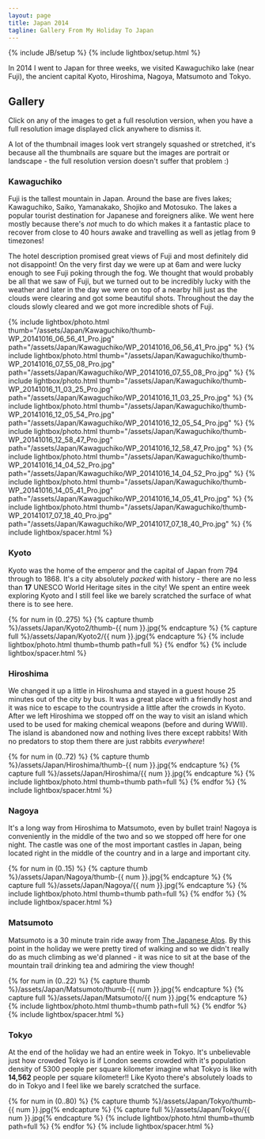 ```yaml
---
layout: page
title: Japan 2014
tagline: Gallery From My Holiday To Japan
---
```

{% include JB/setup %}
{% include lightbox/setup.html %}

In 2014 I went to Japan for three weeks, we visited Kawaguchiko lake (near Fuji), the ancient capital Kyoto, Hiroshima, Nagoya, Matsumoto and Tokyo.

## Gallery

Click on any of the images to get a full resolution version, when you have a full resolution image displayed click anywhere to dismiss it.

A lot of the thumbnail images look vert strangely squashed or stretched, it's because all the thumbnails are square but the images are portrait or landscape - the full resolution version doesn't suffer that problem :)

### Kawaguchiko

Fuji is the tallest mountain in Japan. Around the base are fives lakes; Kawaguchiko, Saiko, Yamanakako, Shojiko and Motosuko. The lakes a popular tourist destination for Japanese and foreigners alike. We went here mostly because there's *not* much to do which makes it a fantastic place to recover from close to 40 hours awake and travelling as well as jetlag from 9 timezones!

The hotel description promised great views of Fuji and most definitely did not disappoint! On the very first day we were up at 6am and were lucky enough to see Fuji poking through the fog. We thought that would probably be all that we saw of Fuji, but we turned out to be incredibly lucky with the weather and later in the day we were on top of a nearby hill just as the clouds were clearing and got some beautiful shots. Throughout the day the clouds slowly cleared and we got more incredible shots of Fuji.

{% include lightbox/photo.html thumb="/assets/Japan/Kawaguchiko/thumb-WP_20141016_06_56_41_Pro.jpg" path="/assets/Japan/Kawaguchiko/WP_20141016_06_56_41_Pro.jpg" %}
{% include lightbox/photo.html thumb="/assets/Japan/Kawaguchiko/thumb-WP_20141016_07_55_08_Pro.jpg" path="/assets/Japan/Kawaguchiko/WP_20141016_07_55_08_Pro.jpg" %}
{% include lightbox/photo.html thumb="/assets/Japan/Kawaguchiko/thumb-WP_20141016_11_03_25_Pro.jpg" path="/assets/Japan/Kawaguchiko/WP_20141016_11_03_25_Pro.jpg" %}
{% include lightbox/photo.html thumb="/assets/Japan/Kawaguchiko/thumb-WP_20141016_12_05_54_Pro.jpg" path="/assets/Japan/Kawaguchiko/WP_20141016_12_05_54_Pro.jpg" %}
{% include lightbox/photo.html thumb="/assets/Japan/Kawaguchiko/thumb-WP_20141016_12_58_47_Pro.jpg" path="/assets/Japan/Kawaguchiko/WP_20141016_12_58_47_Pro.jpg" %}
{% include lightbox/photo.html thumb="/assets/Japan/Kawaguchiko/thumb-WP_20141016_14_04_52_Pro.jpg" path="/assets/Japan/Kawaguchiko/WP_20141016_14_04_52_Pro.jpg" %}
{% include lightbox/photo.html thumb="/assets/Japan/Kawaguchiko/thumb-WP_20141016_14_05_41_Pro.jpg" path="/assets/Japan/Kawaguchiko/WP_20141016_14_05_41_Pro.jpg" %}
{% include lightbox/photo.html thumb="/assets/Japan/Kawaguchiko/thumb-WP_20141017_07_18_40_Pro.jpg" path="/assets/Japan/Kawaguchiko/WP_20141017_07_18_40_Pro.jpg" %}
{% include lightbox/spacer.html %}

### Kyoto

Kyoto was the home of the emperor and the capital of Japan from 794 through to 1868. It's a city absolutely *packed* with history - there are no less than **17** UNESCO World Heritage sites in the city! We spent an entire week exploring Kyoto and I still feel like we barely scratched the surface of what there is to see here.

{% for num in (0..275) %}
{% capture thumb %}/assets/Japan/Kyoto2/thumb-{{ num }}.jpg{% endcapture %}
{% capture full %}/assets/Japan/Kyoto2/{{ num }}.jpg{% endcapture %}
{% include lightbox/photo.html thumb=thumb path=full %}
{% endfor %}
{% include lightbox/spacer.html %}

### Hiroshima

We changed it up a little in Hiroshuma and stayed in a guest house 25 minutes out of the city by bus. It was a great place with a friendly host and it was nice to escape to the countryside a little after the crowds in Kyoto. After we left Hiroshima we stopped off on the way to visit an island which used to be used for making chemical weapons (before and during WWII). The island is abandoned now and nothing lives there except rabbits! With no predators to stop them there are just rabbits *everywhere*!

{% for num in (0..72) %}
{% capture thumb %}/assets/Japan/Hiroshima/thumb-{{ num }}.jpg{% endcapture %}
{% capture full %}/assets/Japan/Hiroshima/{{ num }}.jpg{% endcapture %}
{% include lightbox/photo.html thumb=thumb path=full %}
{% endfor %}
{% include lightbox/spacer.html %}

### Nagoya

It's a long way from Hiroshima to Matsumoto, even by bullet train! Nagoya is conveniently in the middle of the two and so we stopped off here for one night. The castle was one of the most important castles in Japan, being located right in the middle of the country and in a large and important city.

{% for num in (0..15) %}
{% capture thumb %}/assets/Japan/Nagoya/thumb-{{ num }}.jpg{% endcapture %}
{% capture full %}/assets/Japan/Nagoya/{{ num }}.jpg{% endcapture %}
{% include lightbox/photo.html thumb=thumb path=full %}
{% endfor %}
{% include lightbox/spacer.html %}

### Matsumoto

Matsumoto is a 30 minute train ride away from [The Japanese Alps](https://encrypted.google.com/maps/place/Japanese+Alps/data=!4m2!3m1!1s0x600291b57e334125:0xc184cab8126f1041!5m1!1e4?sa=X&ei=QZCEVML3GMjzUoiUhNgP&ved=0CB0Q8gEwAA). By this point in the holiday we were pretty tired of walking and so we didn't really do as much climbing as we'd planned - it was nice to sit at the base of the mountain trail drinking tea and admiring the view though!

{% for num in (0..22) %}
{% capture thumb %}/assets/Japan/Matsumoto/thumb-{{ num }}.jpg{% endcapture %}
{% capture full %}/assets/Japan/Matsumoto/{{ num }}.jpg{% endcapture %}
{% include lightbox/photo.html thumb=thumb path=full %}
{% endfor %}
{% include lightbox/spacer.html %}

### Tokyo

At the end of the holiday we had an entire week in Tokyo. It's unbelievable just how crowded Tokyo is if London seems crowded with it's population density of 5300 people per square kilometer imagine what Tokyo is like with **14,562** people per square kilometer!! Like Kyoto there's absolutely loads to do in Tokyo and I feel like we barely scratched the surface.

{% for num in (0..80) %}
{% capture thumb %}/assets/Japan/Tokyo/thumb-{{ num }}.jpg{% endcapture %}
{% capture full %}/assets/Japan/Tokyo/{{ num }}.jpg{% endcapture %}
{% include lightbox/photo.html thumb=thumb path=full %}
{% endfor %}
{% include lightbox/spacer.html %}